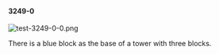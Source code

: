#### 3249-0
![test-3249-0-0.png](https://github.com/lil-lab/nlvr/raw/master/nlvr/test/images/3/test-3249-0-0.png "test-3249-0-0.png")

There is a blue block as the base of a tower with three blocks.